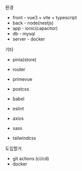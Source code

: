 환경
- front - vue3 + vite + typescript
- back - node(nestjs)
- app - ionic(capacitor)
- db - mysql
- server - docker

기타
- pinia(store)
- router
- primevue

- postcss
- babel
- eslint
- axios

- sass
- tailwindcss

도입할거
- git actions (ci/cd)
- docker
